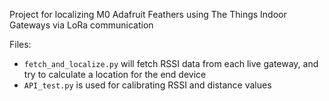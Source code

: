 Project for localizing M0 Adafruit Feathers using The Things Indoor Gateways via LoRa communication

Files:
* `fetch_and_localize.py` will fetch RSSI data from each live gateway, and try to calculate a location for the end device
* `API_test.py` is used for calibrating RSSI and distance values
